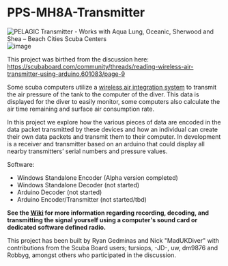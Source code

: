 # PPS-MH8A-Transmitter
<img src="http://cdn.shopify.com/s/files/1/1193/9448/products/PelagicTransmitterFrontandBack_1200x1200.png?v=1624660464" alt="PELAGIC Transmitter - Works with Aqua Lung, Oceanic, Sherwood and Shea –  Beach Cities Scuba Centers"/>![image](https://user-images.githubusercontent.com/29156386/155590879-0a8db1dc-762b-49c2-bb24-b5917e53d6f1.png)

This project was birthed from the discussion here:
https://scubaboard.com/community/threads/reading-wireless-air-transmitter-using-arduino.601083/page-9

Some scuba computers utilize a [wireless air integration system](https://www.seadragonlife.com/best-wireless-air-integration-dive-computers/) to transmit the air pressure of the tank to the computer of the diver. This data is displayed for the diver to easily monitor, some computers also calculate the air time remaining and surface air consumption rate.

In this project we explore how the various pieces of data are encoded in the data packet transmitted by these devices and how an individual can create their own data packets and transmit them to their computer. In development is a receiver and transmitter based on an arduino that could display all nearby transmitters’ serial numbers and pressure values.

Software:
* Windows Standalone Encoder (Alpha version completed)
* Windows Standalone Decoder (not started)
* Arduino Decoder (not started)
* Arduino Encoder/Transmitter (not started/tbd)

**See the [Wiki](https://github.com/rg422/PPS-MH8A-Transmitter/wiki) for more information regarding recording, decoding, and transmitting the signal yourself using a computer's sound card or dedicated software defined radio.**

This project has been built by Ryan Gedminas and Nick "MadUKDiver" with contributions from the Scuba Board users; tursiops, -JD-, uw, dm9876 and Robbyg, amongst others who participated in the discussion.



